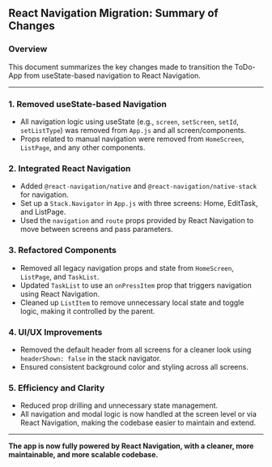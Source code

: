 ## React Navigation Migration: Summary of Changes

### Overview
This document summarizes the key changes made to transition the ToDo-App from useState-based navigation to React Navigation.

---

### 1. Removed useState-based Navigation
- All navigation logic using useState (e.g., `screen`, `setScreen`, `setId`, `setListType`) was removed from `App.js` and all screen/components.
- Props related to manual navigation were removed from `HomeScreen`, `ListPage`, and any other components.

### 2. Integrated React Navigation
- Added `@react-navigation/native` and `@react-navigation/native-stack` for navigation.
- Set up a `Stack.Navigator` in `App.js` with three screens: Home, EditTask, and ListPage.
- Used the `navigation` and `route` props provided by React Navigation to move between screens and pass parameters.

### 3. Refactored Components
- Removed all legacy navigation props and state from `HomeScreen`, `ListPage`, and `TaskList`.
- Updated `TaskList` to use an `onPressItem` prop that triggers navigation using React Navigation.
- Cleaned up `ListItem` to remove unnecessary local state and toggle logic, making it controlled by the parent.

### 4. UI/UX Improvements
- Removed the default header from all screens for a cleaner look using `headerShown: false` in the stack navigator.
- Ensured consistent background color and styling across all screens.

### 5. Efficiency and Clarity
- Reduced prop drilling and unnecessary state management.
- All navigation and modal logic is now handled at the screen level or via React Navigation, making the codebase easier to maintain and extend.

---

**The app is now fully powered by React Navigation, with a cleaner, more maintainable, and more scalable codebase.**
